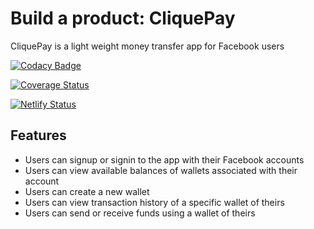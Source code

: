 # Build a product: CliquePay
CliquePay is a light weight money transfer app for Facebook users

[![Codacy Badge](https://api.codacy.com/project/badge/Grade/9577005eef244376b56f870537ae029a)](https://app.codacy.com/gh/BuildForSDGCohort2/team-387?utm_source=github.com&utm_medium=referral&utm_content=BuildForSDGCohort2/team-387&utm_campaign=Badge_Grade_Dashboard)

[![Coverage Status](https://coveralls.io/repos/github/BuildForSDGCohort2/team-387/badge.svg?branch=master)](https://coveralls.io/github/BuildForSDGCohort2/team-387?branch=master)

[![Netlify Status](https://api.netlify.com/api/v1/badges/d5f69f24-6046-4dc7-9e4a-2aec1f86756a/deploy-status)](https://app.netlify.com/sites/loving-dijkstra-8f2da3/deploys)

## Features
-   Users can signup or signin to the app with their Facebook accounts
-   Users can view available balances of wallets associated with their account
-   Users can create a new wallet
-   Users can view transaction history of a specific wallet of theirs
-   Users can send or receive funds using a wallet of theirs